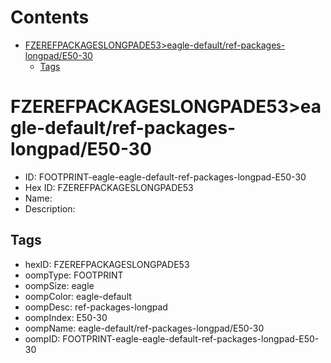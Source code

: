 



Contents
========

* [FZEREFPACKAGESLONGPADE53>eagle-default/ref-packages-longpad/E50-30](#fzerefpackageslongpade53eagle-defaultref-packages-longpade50-30)
	* [Tags](#tags)

# FZEREFPACKAGESLONGPADE53>eagle-default/ref-packages-longpad/E50-30

- ID: FOOTPRINT-eagle-eagle-default-ref-packages-longpad-E50-30
- Hex ID: FZEREFPACKAGESLONGPADE53
- Name: 
- Description: 

## Tags

- hexID: FZEREFPACKAGESLONGPADE53
- oompType: FOOTPRINT
- oompSize: eagle
- oompColor: eagle-default
- oompDesc: ref-packages-longpad
- oompIndex: E50-30
- oompName: eagle-default/ref-packages-longpad/E50-30
- oompID: FOOTPRINT-eagle-eagle-default-ref-packages-longpad-E50-30
